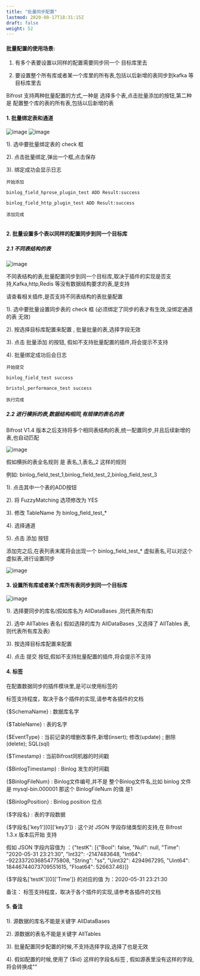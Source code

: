 ```yaml
---
title: "批量同步配置"
lastmod: 2020-08-17T18:31:15Z
draft: false
weight: 52
---
```


#### 批量配置的使用场景:

1. 有多个表要设置以同样的配置需要同步同一个 目标库里去

2. 要设置整个所有库或者某一个库里的所有表,包括以后新增的表同步到kafka 等目标库里去



Bifrost 支持两种批量配置的方式,一种是 选择多个表,点击批量添加的按钮,第二种是 配置整个库的表的所有表,包括以后新增的表


#### 1. 批量绑定表和通道

![image](/images/syncData/tableBindChannel_batch_1.jpg)
![image](/images/syncData/tableBindChannel_batch_2.jpg)

1). 选中要批量绑定表的 check 框

2). 点击批量绑定,弹出一个框,点击保存

3). 绑定成功会显示日志

```
开始添加

binlog_field_hprose_plugin_test ADD Result:success

binlog_field_http_plugin_test ADD Result:success

添加完成


```

#### 2. 批量设置多个表以同样的配置同步到同一个目标库

##### 2.1 不同表结构的表

![image](/images/syncData/tableSyncAddBatch_1.jpg)

不同表结构的表,批量配置同步到同一个目标库,取决于插件的实现是否支持,Kafka,http,Redis 等没有数据结构要求的表,是支持

请查看相关插件,是否支持不同表结构的表批量配置


1). 选中要批量设置同步表的 check 框 (必须绑定了同步的表才有生效,没绑定通道的表 无效)

2). 按选择目标库配置来配置 , 批量批量的表,选择字段无效

3). 点击 批量添加  的按钮, 假如不支持批量配置的插件,将会提示不支持

4). 批量绑定成功后会日志

```
开始提交

binlog_field_test success

bristol_performance_test success

执行完成
```

##### 2.2 进行横拆的表,数据结构相同,有规律的表名的表

Bifrost V1.4 版本之后支持将多个相同表结构的表,统一配置同步,并且后续新增的表,也自动匹配

![image](/images/syncData/tableMathingSyncAddBatch_1.png)

假如横拆的表全名规则 是 表名_1,表名_2 这样的规则

例如:  binlog_field_test_1,binlog_field_test_2,binlog_field_test_3

1). 点击其中一个表的ADD按钮

2). 将 FuzzyMatching 选项修改为 YES

3). 修改 TableName 为 binlog_field_test_*

4). 选择通道

5). 点击 添加 按钮

添加完之后,在表列表末尾将会出现一个 binlog_field_test_* 虚拟表名,可以对这个虚拟表,进行设置同步

![image](/images/syncData/tableMathingSyncAddBatch_2.png)



#### 3. 设置所有库或者某个库所有表同步到同一个目标库

![image](/images/syncData/tableSyncAddBatch_2.jpg)

1). 选择要同步的库名(假如库名为 AllDataBases ,则代表所有库)

2). 选中 AllTables 表名( 假如选择的库为 AllDataBases ,又选择了 AllTables 表,则代表所有库及表)

3). 按选择目标库配置来配置

4). 点击 提交 按钮,假如不支持批量配置的插件,将会提示不支持


#### 4. 标签

在配置数据同步的插件模块里,是可以使用标签的

标签支持程度，取决于各个插件的实现,请参考各插件的文档

{$SchemaName} : 数据库名字

{$TableName} : 表的名字

{$EventType} : 当前记录的增删改事件,新增(insert); 修改(update) ; 删除(delete); SQL(sql)

{$Timestamp} : 当前Bifrost同机器的时间戳

{$BinlogTimestamp} : Binlog 发生的时间戳

{$BinlogFileNum} : Binlog文件编号,并不是 整个Binlog文件名,比如 binlog 文件是 mysql-bin.000001 那这个 BinlogFileNum 的值 是1

{$BinlogPosition} : Binlog position 位点

{$字段名} : 表的字段数据

{$字段名['key1'][0]['key3']} :   这个对 JSON 字段存储类型的支持,在 Bifrost 1.3.x 版本后开始 支持

假如 JSON 字段内容值为 ：{"testK": [{"Bool": false, "Null": null, "Time": "2020-05-31 23:21:30", "Int32": -2147483648, "Int64": -9223372036854775808, "String": "ss", "Uint32": 4294967295, "Uint64": 18446744073709551615, "Float64": 526637.46}]}

{$字段名['testK'][0]['Time']} 的对应的值 为：2020-05-31 23:21:30


备注： 标签支持程度，取决于各个插件的实现,请参考各插件的文档


#### 5. 备注

1). 源数据的库名不能是关键字 AllDataBases

2). 源数据的表名不能是关键字 AllTables

3). 批量配置同步配置的时候,不支持选择字段,选择了也是无效

4). 假如配置的时候,使用了 {$id} 这样的字段名标签 , 假如源表里没有这样的字段,将会转换成""











